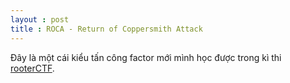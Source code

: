 ```yaml
---
layout : post
title : ROCA - Return of Coppersmith Attack 
--- 
```


Đây là một cái kiểu tấn công factor mới mình học được trong kì thi [rooterCTF](https://medium.com/@Nicholaz99/rootersctf-2019-writeup-d500434c85fe#4f23).  
